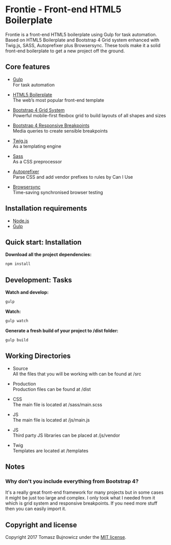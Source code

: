 # Frontie - Front-end HTML5 Boilerplate

Frontie is a front-end HTML5 boilerplate using Gulp for task automation.
Based on HTML5 Boilerplate and Bootstrap 4 Grid system enhanced with Twig.js, SASS, Autoprefixer plus Browsersync.
These tools make it a solid front-end boilerplate to get a new project off the ground.

## Core features

* [Gulp](http://gulpjs.com/)  
  For task automation

* [HTML5 Boilerplate](https://html5boilerplate.com/)  
  The web’s most popular front-end template

* [Bootstrap 4 Grid System](http://getbootstrap.com/docs/4.0/layout/grid/)  
  Powerful mobile-first flexbox grid to build layouts of all shapes and sizes

* [Bootstrap 4 Responsive Breakpoints](http://getbootstrap.com/docs/4.0/layout/overview/#responsive-breakpoints)  
  Media queries to create sensible breakpoints

* [Twig.js](https://github.com/twigjs/twig.js)  
  As a templating engine

* [Sass](http://sass-lang.com/)  
  As a CSS preprocessor

* [Autoprefixer](https://www.npmjs.org/package/gulp-autoprefixer)  
  Parse CSS and add vendor prefixes to rules by Can I Use

* [Browsersync](https://www.browsersync.io/)  
  Time-saving synchronised browser testing

## Installation requirements
* [Node.js](https://nodejs.org/)
* [Gulp](http://gulpjs.com/)

## Quick start: Installation
**Download all the project dependencies:**
```sh
npm install
```

## Development: Tasks
**Watch and develop:**
```sh
gulp
```

**Watch:**
```sh
gulp watch
```

**Generate a fresh build of your project to /dist folder:**
```sh
gulp build
```

## Working Directories

* Source  
  All the files that you will be working with can be found at /src

* Production  
  Production files can be found at /dist

* CSS  
  The main file is located at /sass/main.scss

* JS  
  The main file is located at /js/main.js

* JS  
  Third party JS libraries can be placed at /js/vendor
  
* Twig  
  Templates are located at /templates

## Notes

### Why don't you include everything from Bootstrap 4?

It's a really great front-end framework for many projects but in some cases it might be just too large and complex. I only took what I needed from it which is grid system and responsive breakpoints. If you need more stuff then you can easily import it.

## Copyright and license

Copyright 2017 Tomasz Bujnowicz under the [MIT license](http://opensource.org/licenses/MIT).
